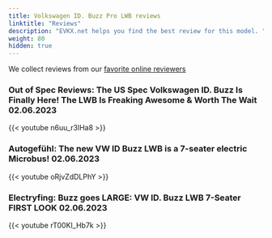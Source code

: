 ```yaml
---
title: Volkswagen ID. Buzz Pro LWB reviews
linktitle: "Reviews"
description: "EVKX.net helps you find the best review for this model. "
weight: 80
hidden: true
---
```

<object class="img-fluid" type="image/svg+xml" data="../modelnavigation.svg"></object>
We collect reviews from our [favorite online reviewers](/guides/evreviewers/)

### Out of Spec Reviews: The US Spec Volkswagen ID. Buzz Is Finally Here! The LWB Is Freaking Awesome & Worth The Wait 02.06.2023

{{< youtube n6uu_r3lHa8 >}}

### Autogefühl: The new VW ID Buzz LWB is a 7-seater electric Microbus! 02.06.2023

{{< youtube oRjvZdDLPhY >}}

### Electryfing: Buzz goes LARGE: VW ID. Buzz LWB 7-Seater FIRST LOOK 02.06.2023

{{< youtube rT00KI_Hb7k >}}


